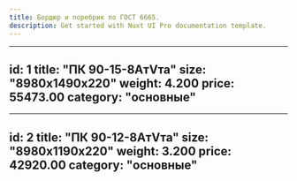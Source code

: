 ```yaml
---
title: Бордюр и поребрик по ГОСТ 6665.
description: Get started with Nuxt UI Pro documentation template.
---
```


---
id: 1
title: "ПК 90-15-8AтVта"
size: "8980х1490х220"
weight: 4.200
price: 55473.00
category: "основные"
---

---
id: 2
title: "ПК 90-12-8AтVта"
size: "8980х1190х220"
weight: 3.200
price: 42920.00
category: "основные"
---
